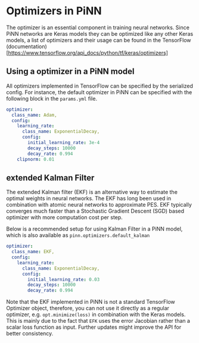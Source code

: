 # Optimizers in PiNN

The optimizer is an essential component in training neural networks. Since PiNN
networks are Keras models they can be optimized like any other Keras models, a
list of optimizers and their usage can be found in the TensorFlow
(documentation)[https://www.tensorflow.org/api_docs/python/tf/keras/optimizers]

## Using a optimizer in a PiNN model

All optimizers implemented in TensorFlow can be specified by the serialized
config. For instance, the default optimizer in PiNN can be specified with the
following block in the `params.yml` file.

```yaml
optimizer:
  class_name: Adam,
  config:
    learning_rate:
      class_name: ExponentialDecay,
      config:
        initial_learning_rate: 3e-4
        decay_steps: 10000
        decay_rate: 0.994
    clipnorm: 0.01
```


## extended Kalman Filter

The extended Kalman filter (EKF) is an alternative way to estimate the optimal
weights in neural networks. The EKF has long been used in combination with
atomic neural networks to approximate PES. EKF typically converges much faster
than a Stochastic Gradient Descent (SGD) based optimizer with more computation
cost per step.

Below is a recommended setup for using Kalman Filter in a PiNN model, which is
also available as `pinn.optimizers.default_kalman`

```yaml
optimizer:
  class_name: EKF,
  config:
    learning_rate:
      class_name: ExponentialDecay,
      config:
        initial_learning_rate: 0.03
        decay_steps: 10000
        decay_rate: 0.994
```

Note that the EKF implemented in PiNN is not a standard TensorFlow Optimizer
object, therefore, you can not use it directly as a regular optimizer, e.g.
`opt.minimize(loss)` in combination with the Keras models. This is mainly due to
the fact that `EFK` uses the error Jacobian rather than a scalar loss function
as input. Further updates might improve the API for better consistency.
